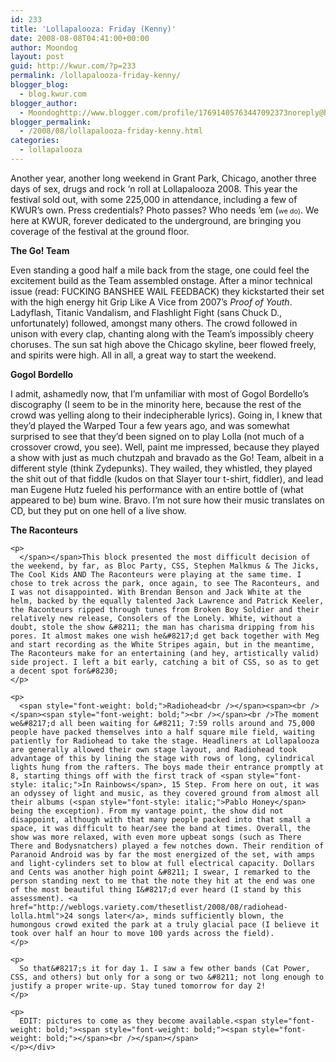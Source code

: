 ```yaml
---
id: 233
title: 'Lollapalooza: Friday (Kenny)'
date: 2008-08-08T04:41:00+00:00
author: Moondog
layout: post
guid: http://kwur.com/?p=233
permalink: /lollapalooza-friday-kenny/
blogger_blog:
  - blog.kwur.com
blogger_author:
  - Moondoghttp://www.blogger.com/profile/17691405763447092373noreply@blogger.com
blogger_permalink:
  - /2008/08/lollapalooza-friday-kenny.html
categories:
  - lollapalooza
---
```

<div class="pf-content">
  <p>
    Another year, another long weekend in Grant Park, Chicago, another three days of sex, drugs <s><span style=";font-family:&quot;;font-size:10;"  ></span></s><span style="font-size:78%;"><s><span style=";font-family:&quot;;font-size:12;"  ></span></s></span>and rock &#8216;n roll at Lollapalooza 2008. This year the festival sold out, with some 225,000 in attendance, including a few of KWUR&#8217;s own. Press credentials? Photo passes? Who needs &#8217;em (<span style="font-size:78%;">we do<span style="font-size:100%;">)</span></span>. We here at KWUR, forever dedicated to the underground, are bringing you coverage of the festival at the ground floor.
  </p>
  
  <p>
    <span style="font-weight: bold;">The Go! Team</span>
  </p>
  
  <p>
    Even standing a good half a mile back from the stage, one could feel the excitement build as the Team assembled onstage. After a minor technical issue (read: FUCKING BANSHEE WAIL FEEDBACK) they kickstarted their set with the high energy hit Grip Like A Vice from 2007&#8217;s <span style="font-style: italic;">Proof of Youth</span>. Ladyflash, Titanic Vandalism, and Flashlight Fight (sans Chuck D., unfortunately) followed, amongst many others. The crowd followed in unison with every clap, chanting along with the Team&#8217;s impossibly cheery choruses. The sun sat high above the Chicago skyline, beer flowed freely, and spirits were high. All in all, a great way to start the weekend.
  </p>
  
  <p>
    <span style="font-weight: bold;">Gogol Bordello</span>
  </p>
  
  <p>
    I admit, ashamedly now, that I&#8217;m unfamiliar with most of Gogol Bordello&#8217;s discography (I seem to be in the minority here, because the rest of the crowd was yelling along to their indecipherable lyrics). Going in, I knew that they&#8217;d played the Warped Tour a few years ago, and was somewhat surprised to see that they&#8217;d been signed on to play Lolla (not much of a crossover crowd, you see). Well, paint me impressed, because they played a show with just as much chutzpah and bravado as the Go! Team, albeit in a different style (think Zydepunks). They wailed, they whistled, they played the shit out of that fiddle (kudos on that Slayer tour t-shirt, fiddler), and lead man Eugene Hutz fueled his performance with an entire bottle of (what appeared to be) bum wine. Bravo. I&#8217;m not sure how their music translates on CD, but they put on one hell of a live show.
  </p>
  
  <p>
    <span style="font-weight: bold;">The Raconteurs<span style="font-weight: bold;"></p> 
    
    <p>
      </span></span>This block presented the most difficult decision of the weekend, by far, as Bloc Party, CSS, Stephen Malkmus & The Jicks, The Cool Kids AND The Raconteurs were playing at the same time. I chose to trek across the park, once again, to see The Raconteurs, and I was not disappointed. With Brendan Benson and Jack White at the helm, backed by the equally talented Jack Lawrence and Patrick Keeler, the Raconteurs ripped through tunes from Broken Boy Soldier and their relatively new release, Consolers of the Lonely. White, without a doubt, stole the show &#8211; the man has charisma dripping from his pores. It almost makes one wish he&#8217;d get back together with Meg and start recording as the White Stripes again, but in the meantime, The Raconteurs make for an entertaining (and hey, artistically valid) side project. I left a bit early, catching a bit of CSS, so as to get a decent spot for&#8230;
    </p>
    
    <p>
      <span style="font-weight: bold;">Radiohead<br /></span><span><br /></span><span style="font-weight: bold;"><br /></span><br />The moment we&#8217;d all been waiting for &#8211; 7:59 rolls around and 75,000 people have packed themselves into a half square mile field, waiting patiently for Radiohead to take the stage. Headliners at Lollapalooza are generally allowed their own stage layout, and Radiohead took advantage of this by lining the stage with rows of long, cylindrical lights hung from the rafters. The boys made their entrance promptly at 8, starting things off with the first track of <span style="font-style: italic;">In Rainbows</span>, 15 Step. From here on out, it was an odyssey of light and music, as they covered ground from almost all their albums (<span style="font-style: italic;">Pablo Honey</span> being the exception). From my vantage point, the show did not disappoint, although with that many people packed into that small a space, it was difficult to hear/see the band at times. Overall, the show was more relaxed, with even more upbeat songs (such as There There and Bodysnatchers) played a few notches down. Their rendition of Paranoid Android was by far the most energized of the set, with amps and light-cylinders set to blow at full electrical capacity. Dollars and Cents was another high point &#8211; I swear, I remarked to the person standing next to me that the note they hit at the end was one of the most beautiful thing I&#8217;d ever heard (I stand by this assessment). <a href="http://weblogs.variety.com/thesetlist/2008/08/radiohead-lolla.html">24 songs later</a>, minds sufficiently blown, the humongous crowd exited the park at a truly glacial pace (I believe it took over half an hour to move 100 yards across the field).
    </p>
    
    <p>
      So that&#8217;s it for day 1. I saw a few other bands (Cat Power, CSS, and others) but only for a song or two &#8211; not long enough to justify a proper write-up. Stay tuned tomorrow for day 2!
    </p>
    
    <p>
      EDIT: pictures to come as they become available.<span style="font-weight: bold;"><span style="font-weight: bold;"><span style="font-weight: bold;"></span><br /></span></span>
    </p></div>